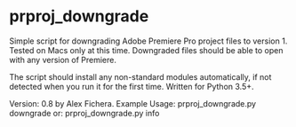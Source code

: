 # prproj_downgrade
Simple script for downgrading Adobe Premiere Pro project files to version 1. Tested on Macs only at this time.
Downgraded files should be able to open with any version of Premiere.

The script should install any non-standard modules automatically, if not detected when you run it for the first time. Written for Python 3.5+.

Version: 0.8
by Alex Fichera.
Example Usage: prproj_downgrade.py downgrade <path-to-file>
or:            prproj_downgrade.py info <path-to-file>
